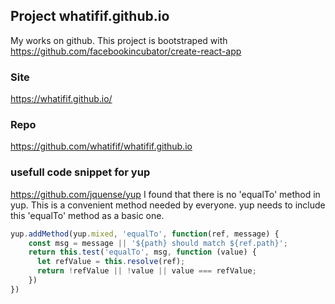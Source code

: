 ## Project whatifif.github.io

My works on github.
This project is bootstraped with [ https://github.com/facebookincubator/create-react-app ](https://github.com/facebookincubator/create-react-app)

### Site
[ https://whatifif.github.io/ ]( https://whatifif.github.io/)

### Repo
[ https://github.com/whatifif/whatifif.github.io ](https://github.com/whatifif/whatifif.github.io)


### usefull code snippet for yup
https://github.com/jquense/yup
I found that there is no 'equalTo' method in yup. This is a convenient method needed by everyone.
yup needs to include this 'equalTo' method as a basic one.
```javascript
yup.addMethod(yup.mixed, 'equalTo', function(ref, message) {
    const msg = message || '${path} should match ${ref.path}';
    return this.test('equalTo', msg, function (value) {
      let refValue = this.resolve(ref);
      return !refValue || !value || value === refValue;
    })
})
```
